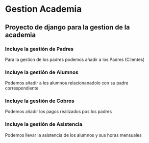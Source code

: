 # Gestion Academia
## Proyecto de django para la gestion de la academia
### Incluye la gestión de Padres
Para la gestion de los padres podemos añadir a los Padres (Clientes)

### Incluye la gestión de Alumnos
Podemos añadir a los alumnos relacionanadolo con su padre correspondiente

### Incluye la gestión de Cobros
Podemos añadir los pagos realizados pos los padres

### Incluye la gestión de Asistencia
Podemos llevar la asistencia de los alumnos y sus horas mensuales
